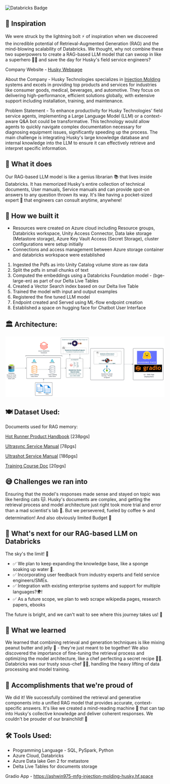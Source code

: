 ![Databricks Badge](https://img.shields.io/badge/made%20with-Databricks-red)

## 🎉 Inspiration
We were struck by the lightning bolt ⚡ of inspiration when we discovered the incredible potential of Retrieval-Augmented Generation (RAG) and the mind-blowing scalability of Databricks. We thought, why not combine these two superpowers to create a RAG-based LLM model that can swoop in like a superhero 🦸‍♂️ and save the day for Husky's field service engineers? 

Company Website - [Husky Webpage](https://www.husky.co/en/)

About the Company - Husky Technologies specializes in [Injection Molding](https://en.wikipedia.org/wiki/Injection_moulding) systems and excels in providing top products and services for industries like consumer goods, medical, beverages, and automotive. They focus on delivering high-performance, efficient solutions globally, with extensive support including installation, training, and maintenance.

Problem Statement - To enhance productivity for Husky Technologies' field service agents, implementing a Large Language Model (LLM) or a context-aware Q&A bot could be transformative. This technology would allow agents to quickly navigate complex documentation necessary for diagnosing equipment issues, significantly speeding up the process. The main challenge is integrating Husky's large knowledge database and internal knowledge into the LLM to ensure it can effectively retrieve and interpret specific information.

## 🤖 What it does
Our RAG-based LLM model is like a genius librarian 📚 that lives inside Databricks. It has memorized Husky's entire collection of technical documents, User manuals, Service manuals and can provide spot-on answers to any question thrown its way. It's like having a pocket-sized expert 🧠 that engineers can consult anytime, anywhere!

## 🧅 How we built it
- Resources were created on Azure cloud including Resource groups, Databricks workspace, Unity Access Connector, Data lake storage (Metastore storage), Azure Key Vault Access (Secret Storage), cluster configurations were setup initially
- Connections and access management between Azure storage container and databricks workspace were established

1. Ingested the Pdfs as into Unity Catalog volume store as raw data
2. Split the pdfs in small chunks of text
3. Computed the embeddings using a Databricks Foundation model - (bge-large-en) as part of our Delta Live Tables
4. Created a Vector Search index based on our Delta live Table
5. Trained the model with input and output examples
6. Registered the fine tuned LLM model
7. Endpoint created and Served using ML-flow endpoint creation
8. Established a space on hugging face for Chatbot User Interface

## 🏛️ Architecture:

![alt text](https://github.com/ashwin975/Databricks_RAG/blob/main/Databricks_RAG.svg)

## 🍽️ Dataset Used:

Documents used for RAG memory:

[Hot Runner Product Handbook](https://www.husky.co/globalassets/hotrunnerproducthandbook_19_4-external.pdf) [238pgs]

[Ultrasync Service Manual](https://www.husky.co/siteassets/documents/hr_ultrasynch_v2-2_eng_202103_5007549.pdf) [78pgs]

[Ultrashot Service Manual](https://www.husky.co/siteassets/userfileupload/hr_ultrashot_v1-1_eng.pdf) [186pgs]

[Training Course Doc](https://www.husky.co/contentassets/599f2271c8ed41a0afaaefc50d025f23/training-course-overview-2024.pdf) [20pgs]

## 😅 Challenges we ran into
Ensuring that the model's responses made sense and stayed on topic was like herding cats 🐱. Husky's documents are complex, and getting the retrieval process and model architecture just right took more trial and error than a mad scientist's lab 🧪. But we persevered, fueled by coffee ☕ and determination! And also obviously limited Budget 💸

## 🚀 What's next for our RAG-based LLM on Databricks
The sky's the limit! 🌟 

- ✅ We plan to keep expanding the knowledge base, like a sponge soaking up water 🧽.
- ✅ Incorporating user feedback from industry experts and field service engineers/SMEs.
- ✅ Integration with existing enterprise systems and support for multiple languages?🌍! 
- ✅ As a future scope, we plan to web scrape wikipedia pages, research papers, ebooks

The future is bright, and we can't wait to see where this journey takes us! 🎈

## 🧠 What we learned
We learned that combining retrieval and generation techniques is like mixing peanut butter and jelly 🥪 - they're just meant to be together! We also discovered the importance of fine-tuning the retrieval process and optimizing the model architecture, like a chef perfecting a secret recipe 👨‍🍳. Databricks was our trusty sous-chef 👨‍🍳, handling the heavy lifting of data processing and model training.

## 🎉 Accomplishments that we're proud of
We did it! We successfully combined the retrieval and generative components into a unified RAG model that provides accurate, context-specific answers. It's like we created a mind-reading machine 🔮 that can tap into Husky's collective knowledge and deliver coherent responses. We couldn't be prouder of our brainchild! 👶

## 🛠️ Tools Used:
 - Programming Language - SQL, PySpark, Python
 - Azure Cloud, Databricks
 - Azure Data lake Gen 2 for metastore
 - Delta Live Tables for documents storage

Gradio App - https://ashwin975-mfg-injection-molding-husky.hf.space
